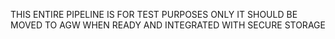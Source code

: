 THIS ENTIRE PIPELINE IS FOR TEST PURPOSES ONLY
IT SHOULD BE MOVED TO AGW WHEN READY AND INTEGRATED WITH SECURE STORAGE
